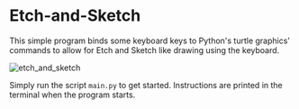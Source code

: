 # Etch-and-Sketch

This simple program binds some keyboard keys to Python's turtle graphics' commands to allow for Etch and Sketch like drawing using the keyboard.

![etch_and_sketch](https://user-images.githubusercontent.com/78166995/159342401-94d4624c-7a71-4ce7-8e54-7ca4bee04eb9.PNG)

Simply run the script `main.py` to get started. Instructions are printed in the terminal when the program starts.
